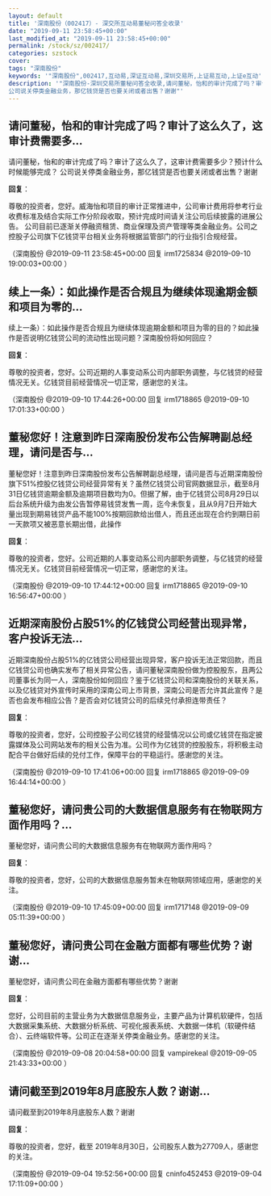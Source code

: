 ```yaml
---
layout: default
title: '深南股份（002417）- 深交所互动易董秘问答全收录'
date: "2019-09-11 23:58:45+00:00"
last_modified_at: "2019-09-11 23:58:45+00:00"
permalink: /stock/sz/002417/
categories: szstock
cover: 
tags: "深南股份"
keywords: '"深南股份",002417,互动易,深证互动易,深圳交易所,上证易互动,上证e互动'
description: '"深南股份-深圳交易所董秘问答全收录,请问董秘，怡和的审计完成了吗？审计了这么久了，这审计费需要多少？预计什么时候能够完成？
公司说关停类金融业务，那亿钱贷是否也要关闭或者出售？谢谢"'
---
```


## 请问董秘，怡和的审计完成了吗？审计了这么久了，这审计费需要多...

请问董秘，怡和的审计完成了吗？审计了这么久了，这审计费需要多少？预计什么时候能够完成？
公司说关停类金融业务，那亿钱贷是否也要关闭或者出售？谢谢

**回复**：

尊敬的投资者，您好。威海怡和项目的审计正常推进中，公司审计费用将参考行业收费标准及结合实际工作分阶段收取，预计完成时间请关注公司后续披露的进展公告。
公司目前已逐渐关停融资租赁、商业保理及资产管理等类金融业务。公司之控股子公司旗下亿钱贷平台相关业务将根据监管部门的行业指引合规经营。 

（深南股份  @2019-09-11 23:58:45+00:00 回复 irm1725834  @2019-09-10 19:00:03+00:00 ）

## 续上一条）：如此操作是否合规且为继续体现逾期金额和项目为零的...

续上一条）：如此操作是否合规且为继续体现逾期金额和项目为零的目的？如此操作是否说明亿钱贷公司的流动性出现问题？深南股份将如何回应？

**回复**：

尊敬的投资者，您好。公司近期的人事变动系公司内部职务调整，与亿钱贷的经营情况无关。亿钱贷目前经营情况一切正常，感谢您的关注。 

（深南股份  @2019-09-10 17:44:26+00:00 回复 irm1718865  @2019-09-10 17:01:33+00:00 ）

## 董秘您好！注意到昨日深南股份发布公告解聘副总经理，请问是否与...

董秘您好！注意到昨日深南股份发布公告解聘副总经理，请问是否与近期深南股份旗下51%控股亿钱贷公司经营异常有关？虽然亿钱贷公司官网数据显示，截至8月31日亿钱贷逾期金额及逾期项目数均为0。但据了解，由于亿钱贷公司8月29日以后台系统升级为由发公告暂停易钱贷发售一周，迄今未恢复，且从9月7日开始大量出现到期易钱贷产品不能100%按期回款给出借人，而且还出现在合约到期日前一天款项又被恶意长期出借，此操作

**回复**：

尊敬的投资者，您好。公司近期的人事变动系公司内部职务调整，与亿钱贷的经营情况无关。亿钱贷目前经营情况一切正常，感谢您的关注。 

（深南股份  @2019-09-10 17:44:12+00:00 回复 irm1718865  @2019-09-10 16:56:47+00:00 ）

## 近期深南股份占股51%的亿钱贷公司经营出现异常，客户投诉无法...

近期深南股份占股51%的亿钱贷公司经营出现异常，客户投诉无法正常回款，而且亿钱贷公司也确实发布了相关异常公告，请问董秘深南股份做为控股股东，且两公司董事长为同一人，深南股份如何回应？鉴于亿钱贷公司和深南股份的关联关系，以及亿钱贷对外宣传时采用的深南公司上市背景，深南公司是否允许其此宣传？是否也会发布相应公告？是否会对亿钱贷公司的后续兑付承担连带责任？

**回复**：

尊敬的投资者，您好，公司控股子公司亿钱贷的经营情况以公司或亿钱贷在指定披露媒体及公司网站发布的相关公告为准。公司作为亿钱贷的控股股东，将积极主动配合平台做好后续的兑付工作，保障平台的平稳运行。感谢您的关注。 

（深南股份  @2019-09-10 17:41:06+00:00 回复 irm1718865  @2019-09-09 16:44:14+00:00 ）

## 董秘您好，请问贵公司的大数据信息服务有在物联网方面作用吗？...

董秘您好，请问贵公司的大数据信息服务有在物联网方面作用吗？

**回复**：

尊敬的投资者，您好，公司的大数据信息服务暂未在物联网领域应用，感谢您的关注。 

（深南股份  @2019-09-10 17:45:09+00:00 回复 irm1717148  @2019-09-09 05:11:39+00:00 ）

## 董秘您好，请问贵公司在金融方面都有哪些优势？谢谢...

董秘您好，请问贵公司在金融方面都有哪些优势？谢谢

**回复**：

您好，公司目前的主营业务为大数据信息服务业，主要产品为计算机软硬件，包括大数据采集系统、大数据分析系统、可视化报表系统、大数据一体机（软硬件结合）、云终端软件等。公司正在逐渐关停类金融业务。感谢您的关注。 

（深南股份  @2019-09-08 20:04:58+00:00 回复 vampirekeal  @2019-09-05 21:43:33+00:00 ）

## 请问截至到2019年8月底股东人数？谢谢...

请问截至到2019年8月底股东人数？谢谢

**回复**：

尊敬的投资者，您好，截至 2019年8月30日，公司股东人数为27709人，感谢您的关注。 

（深南股份  @2019-09-04 19:52:56+00:00 回复 cninfo452453  @2019-09-04 17:11:09+00:00 ）

